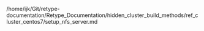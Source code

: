 /home/ijk/Git/retype-documentation/Retype_Documentation/hidden_cluster_build_methods/ref_cluster_centos7/setup_nfs_server.md
